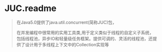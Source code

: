 # JUC.readme

> 在Java5.0提供了java.util.concurrent(简称JUC)包，
>
> 在并发编程中很常用的实用工具类,用于定义类似于线程的自定义子系统，包括线程池，异步IO和轻量级任务框架。提供可调的、灵活的线程池，还提供了设计用于多线程上下文中的Collection实现等



